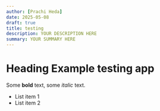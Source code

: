 ```yaml
---
author: [Prachi Heda]
date: 2025-05-08
draft: true
title: testing 
description: YOUR DESCRIPTION HERE
summary: YOUR SUMMARY HERE
---
```


# Heading Example testing app

Some **bold** text, some *italic* text.
- List item 1
- List item 2